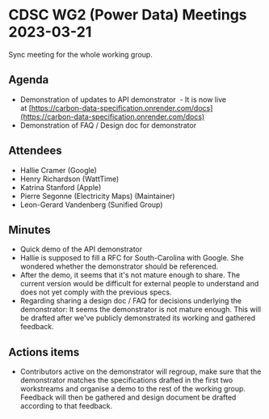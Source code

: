 # CDSC WG2 (Power Data) Meetings 2023-03-21

Sync meeting for the whole working group.

## Agenda

* Demonstration of updates to API demonstrator  - It is now live at [https://carbon-data-specification.onrender.com/docs](https://carbon-data-specification.onrender.com/docs)
* Demonstration of FAQ / Design doc for demonstrator

## Attendees

* Hallie Cramer (Google)
* Henry Richardson (WattTime)
* Katrina Stanford (Apple)
* Pierre Segonne (Electricity Maps) (Maintainer)
* Leon-Gerard Vandenberg (Sunified Group)

## Minutes

* Quick demo of the API demonstrator
* Hallie is supposed to fill a RFC for South-Carolina with Google. She wondered whether the demonstrator should be referenced.
* After the demo, it seems that it's not mature enough to share. The current version would be difficult for external people to understand and does not yet comply with the previous specs.
* Regarding sharing a design doc / FAQ for decisions underlying the demonstrator: It seems the demonstrator is not mature enough. This will be drafted after we've publicly demonstrated its working and gathered feedback.

## Actions items

* Contributors active on the demonstrator will regroup, make sure that the demonstrator matches the specifications drafted in the first two workstreams and organise a demo to the rest of the working group. Feedback will then be gathered and design document be drafted according to that feedback.
